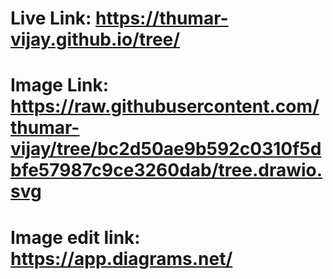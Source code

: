 # Live Link: https://thumar-vijay.github.io/tree/
# Image Link: https://raw.githubusercontent.com/thumar-vijay/tree/bc2d50ae9b592c0310f5dbfe57987c9ce3260dab/tree.drawio.svg
# Image edit link: https://app.diagrams.net/
